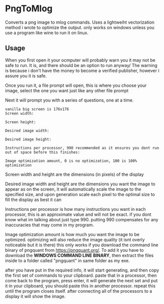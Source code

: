 # PngToMlog
Converts a png image to mlog commands. Uses a lightweiht vectorization method i wrote to optimize the output. only works on windows unless you use a program like wine to run it on linux.

## Usage
When you first open it your ocmputer will probably warn you it may not be safe to run. It is, and there should be an option to run anyway/
The warning is because i don't have the money to become a verified publisher, however i assure you it is safe.

Once you run it, a file prompt will open, this is where you choose your image, select the one you want just like any other file prompt

Next it will prompt you with a series of questions, one at a time.
```vanilla small screen is 80x80
vanilla big screen is 176x176
Screen width:

Screen height:

Desired image width:

Desired image height:

Instructions per processor, 990 recommended as it ensures you dont run out of space before this finishes:

Image optimization amount, 0 is no optimization, 100 is 100% optimization
```

Screen width and height are the dimensions (in pixels) of the display

Desired image width and height are the dimensions you want the image to appear as on the screen, it will automatically scale the image to the specified size, and upon generation scale each pixel to the optimal size to fill the display as best it can

Instructions per processor is how many instructions you want in each processor, this is an approximate value and will not be exact. if you dont know what im talking about just type 990. putting 990 compensates for any inaccuracies that may come in my program.

Image optimization amount is how much you want the image to be optimized. optimizing will also reduce the image quality (it isnt overly noticeable but it is there) this only works if you download the command line binary of pngquant from https://pngquant.org/. To add it you have to download the **WINDOWS COMMAND LINE BINARY**, then extract the files inside to a folder called "pngquant" in same folder as my exe.

after you have put in the required info, it will start generating, and then copy the first set of commands to your clipboard. paste that in a processor, then come back to the program, press enter, it will generate the next set and put it in your clipboard, you should paste this in another processor. repeat this until the program closes itself. after connecting all of the processors to a display it will show the image.
